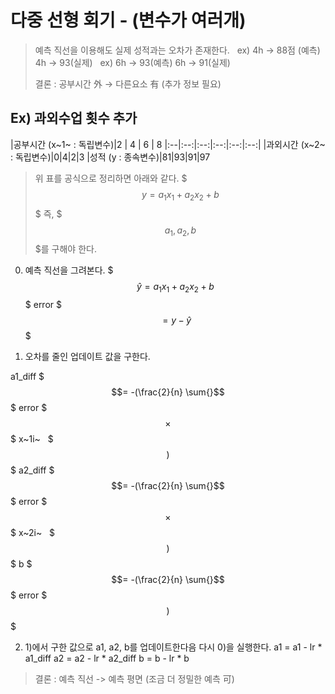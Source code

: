 # 다중 선형 회기 - (변수가 여러개)

>예측 직선을 이용해도 실제 성적과는 오차가 존재한다.
>&nbsp;
>ex)
>4h -> 88점 (예측)
>4h -> 93(실제)
>&nbsp;
>ex)
>6h -> 93(예측)
>6h -> 91(실제)
>
>결론 : 공부시간 外 -> 다른요소 有 (추가 정보 필요)


## Ex) 과외수업 횟수 추가

|공부시간 (x~1~ : 독립변수)|2 | 4 | 6 | 8
|:--|:--:|:--:|:--:|:--:|:--:|
|과외시간 (x~2~ : 독립변수)|0|4|2|3
|성적 (y : 종속변수)|81|93|91|97

> 위 표를 공식으로 정리하면 아래와 같다.
> $$$y = a_{1}x_{1} + a_{2}x_{2} + b$$$
> 즉, $$$a_{1}, a_{2}, b$$$를 구해야 한다.

0) 예측 직선을 그려본다.
$$$ \hat{y} = a_{1}x_{1} + a_{2}x_{2} + b$$$
error $$$= y - \hat{y}$$$

1) 오차를 줄인 업데이트 값을 구한다.

a1_diff $$$= -(\frac{2}{n} \sum{}$$$ error $$$\times$$$ x~1i~ &nbsp; $$$ )$$$
a2_diff $$$= -(\frac{2}{n} \sum{}$$$ error $$$\times$$$ x~2i~ &nbsp; $$$ )$$$
b $$$= -(\frac{2}{n} \sum{}$$$ error $$$)$$$

2) 1)에서 구한 값으로 a1, a2, b를 업데이트한다음 다시 0)을 실행한다.
a1 = a1 - lr \* a1_diff
a2 = a2 - lr \* a2_diff
b = b - lr \* b

>결론 : 예측 직선 -> 예측 평면 (조금 더 정밀한 예측 可)